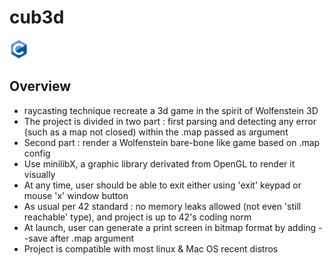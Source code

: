 # cub3d

<img src="https://raw.githubusercontent.com/devicons/devicon/master/icons/c/c-original.svg"  width="30" height="30" />

## Overview
 -  raycasting technique recreate a 3d game in the spirit of Wolfenstein 3D
 - The project is divided in two part : first parsing and detecting any error (such as a map not closed) within the .map passed as argument
 - Second part : render a Wolfenstein bare-bone like game based on .map config
 - Use minilibX, a graphic library derivated from OpenGL to render it visually
 - At any time, user should be able to exit either using 'exit' keypad or mouse 'x' window button
 - As usual per 42 standard : no memory leaks allowed (not even 'still reachable' type), and project is up to 42's coding norm
 - At launch, user can generate a print screen in bitmap format by adding --save after .map argument
 - Project is compatible with most linux & Mac OS recent distros
